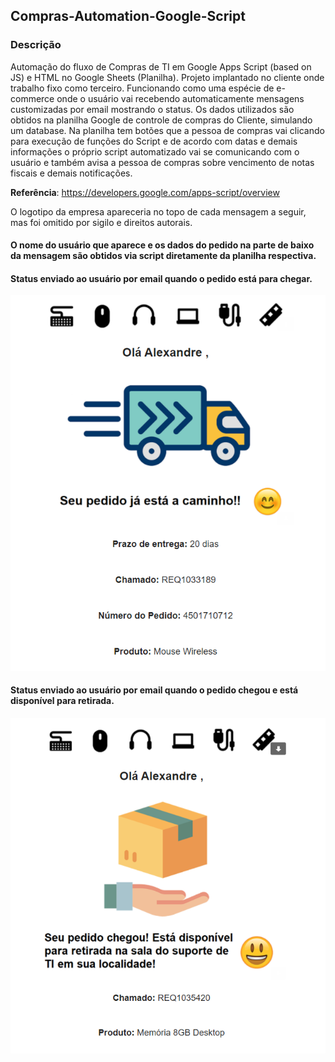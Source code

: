 ## Compras-Automation-Google-Script

### Descrição
Automação do fluxo de Compras de TI em Google Apps Script (based on JS) e HTML no Google Sheets (Planilha). Projeto implantado no cliente onde trabalho fixo como terceiro. Funcionando como uma espécie de e-commerce onde o usuário vai recebendo automaticamente mensagens customizadas por email mostrando o status. Os dados utilizados são obtidos na planilha Google de controle de compras do Cliente, simulando um database. Na planilha tem botões que a pessoa de compras vai clicando para execução de funções do Script e de acordo com datas e demais informações o próprio script automatizado vai se comunicando com o usuário e também avisa a pessoa de compras sobre vencimento de notas fiscais e demais notificações.

**Referência**: https://developers.google.com/apps-script/overview

O logotipo da empresa apareceria no topo de cada mensagem a seguir, mas foi omitido por sigilo e direitos autorais.

#### O nome do usuário que aparece e os dados do pedido na parte de baixo da mensagem são obtidos via script diretamente da planilha respectiva.

#### Status enviado ao usuário por email quando o pedido está para chegar. 

![alt text](https://github.com/rensilver/image-repo-github/blob/main/pedidochegando-pjt-adm-compras.PNG)

#### Status enviado ao usuário por email quando o pedido chegou e está disponível para retirada.

![alt text](https://github.com/rensilver/image-repo-github/blob/main/pedidochegou-pjt-adm-compras.PNG)
